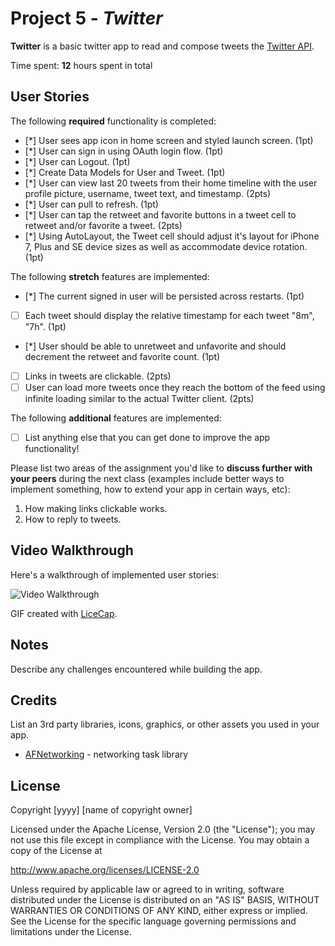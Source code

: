 # Project 5 - *Twitter*

**Twitter** is a basic twitter app to read and compose tweets the [Twitter API](https://apps.twitter.com/).

Time spent: **12** hours spent in total

## User Stories

The following **required** functionality is completed:

- [*] User sees app icon in home screen and styled launch screen. (1pt)
- [*] User can sign in using OAuth login flow. (1pt)
- [*] User can Logout. (1pt)
- [*] Create Data Models for User and Tweet. (1pt)
- [*] User can view last 20 tweets from their home timeline with the user profile picture, username, tweet text, and timestamp. (2pts)
- [*] User can pull to refresh. (1pt)
- [*] User can tap the retweet and favorite buttons in a tweet cell to retweet and/or favorite a tweet. (2pts)
- [*] Using AutoLayout, the Tweet cell should adjust it's layout for iPhone 7, Plus and SE device sizes as well as accommodate device rotation. (1pt)

The following **stretch** features are implemented:

- [*] The current signed in user will be persisted across restarts. (1pt)
- [ ] Each tweet should display the relative timestamp for each tweet "8m", "7h". (1pt)
- [*] User should be able to unretweet and unfavorite and should decrement the retweet and favorite count. (1pt)
- [ ] Links in tweets are clickable. (2pts)
- [ ] User can load more tweets once they reach the bottom of the feed using infinite loading similar to the actual Twitter client. (2pts)

The following **additional** features are implemented:

- [ ] List anything else that you can get done to improve the app functionality!

Please list two areas of the assignment you'd like to **discuss further with your peers** during the next class (examples include better ways to implement something, how to extend your app in certain ways, etc):

1. How making links clickable works.
2. How to reply to tweets.

## Video Walkthrough

Here's a walkthrough of implemented user stories:

<img src='https://imgur.com/kgh4TWD.gif' title='Video Walkthrough' width='' alt='Video Walkthrough' />

GIF created with [LiceCap](http://www.cockos.com/licecap/).

## Notes

Describe any challenges encountered while building the app.

## Credits

List an 3rd party libraries, icons, graphics, or other assets you used in your app.

- [AFNetworking](https://github.com/AFNetworking/AFNetworking) - networking task library

## License

Copyright [yyyy] [name of copyright owner]

Licensed under the Apache License, Version 2.0 (the "License");
you may not use this file except in compliance with the License.
You may obtain a copy of the License at

http://www.apache.org/licenses/LICENSE-2.0

Unless required by applicable law or agreed to in writing, software
distributed under the License is distributed on an "AS IS" BASIS,
WITHOUT WARRANTIES OR CONDITIONS OF ANY KIND, either express or implied.
See the License for the specific language governing permissions and
limitations under the License.

